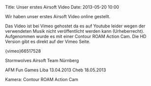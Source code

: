 Title: Unser erstes Airsoft Video
Date: 2013-05-20 10:00

Wir haben unser erstes Airsoft Video online gestellt.

Das Video ist bei Vimeo gehostet da es auf Youtube leider wegen der verwendeten Musik nicht veröffentlicht werden kann (Urheberrecht). Aufgenommen wurde es mit einer Contour ROAM Action Cam. Die HD Version gibt es direkt auf der Vimeo Seite.

{vimeo}66517528

Stormwolves Airsoft Team Nürnberg

AFM Fun Games
Liba 13.04.2013
Cheb 18.05.2013

Kamera: Contour ROAM Action Cam
